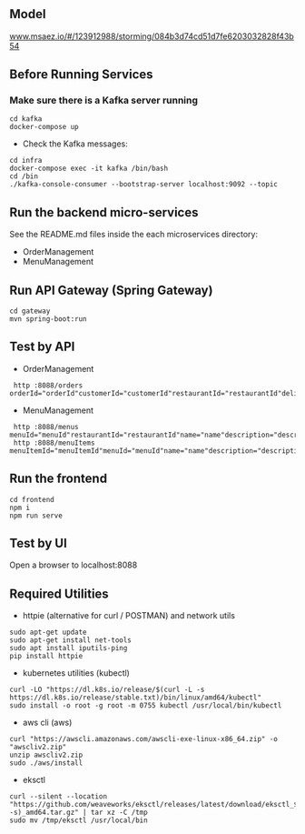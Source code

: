 # 

## Model
www.msaez.io/#/123912988/storming/084b3d74cd51d7fe6203032828f43b54

## Before Running Services
### Make sure there is a Kafka server running
```
cd kafka
docker-compose up
```
- Check the Kafka messages:
```
cd infra
docker-compose exec -it kafka /bin/bash
cd /bin
./kafka-console-consumer --bootstrap-server localhost:9092 --topic
```

## Run the backend micro-services
See the README.md files inside the each microservices directory:

- OrderManagement
- MenuManagement


## Run API Gateway (Spring Gateway)
```
cd gateway
mvn spring-boot:run
```

## Test by API
- OrderManagement
```
 http :8088/orders orderId="orderId"customerId="customerId"restaurantId="restaurantId"deliveryRoute="deliveryRoute"customerContact="customerContact"restaurantContact="restaurantContact"orderTotalPrice="orderTotalPrice"createdAt="createdAt"updatedAt="updatedAt"version="version"
```
- MenuManagement
```
 http :8088/menus menuId="menuId"restaurantId="restaurantId"name="name"description="description"createdAt="createdAt"updatedAt="updatedAt"
 http :8088/menuItems menuItemId="menuItemId"menuId="menuId"name="name"description="description"price="price"imageUrl="imageUrl"createdAt="createdAt"updatedAt="updatedAt"
```


## Run the frontend
```
cd frontend
npm i
npm run serve
```

## Test by UI
Open a browser to localhost:8088

## Required Utilities

- httpie (alternative for curl / POSTMAN) and network utils
```
sudo apt-get update
sudo apt-get install net-tools
sudo apt install iputils-ping
pip install httpie
```

- kubernetes utilities (kubectl)
```
curl -LO "https://dl.k8s.io/release/$(curl -L -s https://dl.k8s.io/release/stable.txt)/bin/linux/amd64/kubectl"
sudo install -o root -g root -m 0755 kubectl /usr/local/bin/kubectl
```

- aws cli (aws)
```
curl "https://awscli.amazonaws.com/awscli-exe-linux-x86_64.zip" -o "awscliv2.zip"
unzip awscliv2.zip
sudo ./aws/install
```

- eksctl 
```
curl --silent --location "https://github.com/weaveworks/eksctl/releases/latest/download/eksctl_$(uname -s)_amd64.tar.gz" | tar xz -C /tmp
sudo mv /tmp/eksctl /usr/local/bin
```
